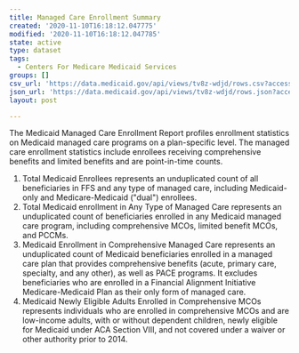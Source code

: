 ```yaml
---
title: Managed Care Enrollment Summary
created: '2020-11-10T16:18:12.047775'
modified: '2020-11-10T16:18:12.047785'
state: active
type: dataset
tags:
  - Centers For Medicare Medicaid Services
groups: []
csv_url: 'https://data.medicaid.gov/api/views/tv8z-wdjd/rows.csv?accessType=DOWNLOAD'
json_url: 'https://data.medicaid.gov/api/views/tv8z-wdjd/rows.json?accessType=DOWNLOAD'
layout: post

---
```

<p>The Medicaid Managed Care Enrollment Report profiles enrollment statistics on Medicaid managed care programs on a plan-specific level. The managed care enrollment statistics include enrollees receiving comprehensive benefits and limited benefits and are point-in-time counts.</p>
<ol>
<li>Total Medicaid Enrollees represents an unduplicated count of all beneficiaries in FFS and any type of managed care, including Medicaid-only and Medicare-Medicaid ("dual") enrollees.</li>
<li>Total Medicaid enrollment in Any Type of Managed Care represents an unduplicated count of beneficiaries enrolled in any Medicaid managed care program, including comprehensive MCOs, limited benefit MCOs, and PCCMs.</li>
<li>Medicaid Enrollment in Comprehensive Managed Care represents an unduplicated count of Medicaid beneficiaries enrolled in a managed care plan that provides comprehensive benefits (acute, primary care, specialty, and any other), as well as PACE programs. It excludes beneficiaries who are enrolled in a Financial Alignment Initiative Medicare-Medicaid Plan as their only form of managed care.</li>
<li>Medicaid Newly Eligible Adults Enrolled in Comprehensive MCOs represents individuals who are enrolled in comprehensive MCOs and are low-income adults, with or without dependent children, newly eligible for Medicaid under ACA Section VIII, and not covered under a waiver or other authority prior to 2014.</li>
</ol>

